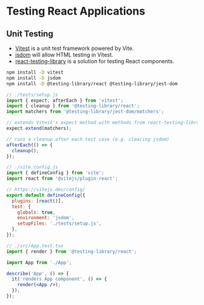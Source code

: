 # Testing React Applications

## Unit Testing

- [Vitest](https://vitest.dev/guide/) is a unit test framework powered by Vite.
- [jsdom](https://github.com/jsdom/jsdom) will allow HTML testing in Vitest.
- [react-testing-library](https://testing-library.com/docs/react-testing-library/intro/) is a solution for testing React components.

```bash
npm install -D vitest
npm install -D jsdom
npm install -D @testing-library/react @testing-library/jest-dom
```

```js
// ./tests/setup.js
import { expect, afterEach } from 'vitest';
import { cleanup } from '@testing-library/react';
import matchers from '@testing-library/jest-dom/matchers';

// extends Vitest's expect method with methods from react-testing-library
expect.extend(matchers);

// runs a cleanup after each test case (e.g. clearing jsdom)
afterEach(() => {
  cleanup();
});
```

```js
// ./vite.config.js
import { defineConfig } from 'vite';
import react from '@vitejs/plugin-react';

// https://vitejs.dev/config/
export default defineConfig({
  plugins: [react()],
  test: {
    globals: true,
    environment: 'jsdom',
    setupFiles: './tests/setup.js',
  },
});
```

```jsx
// ./src/App.test.tsx
import { render } from '@testing-library/react';

import App from './App';

describe('App', () => {
  it('renders App component', () => {
    render(<App />);
  });
});
```
